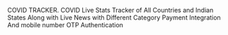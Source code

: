 COVID TRACKER.
COVID Live Stats Tracker of All Countries and Indian States 
Along with Live News with Different Category 
Payment Integration
And mobile number OTP Authentication 


